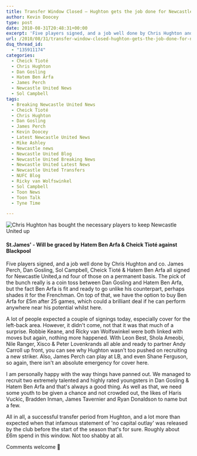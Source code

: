 ```yaml
---
title: Transfer Window Closed – Hughton gets the job done for Newcastle United
author: Kevin Doocey
type: post
date: 2010-08-31T20:48:31+00:00
excerpt: 'Five players signed, and a job well done by Chris Hughton and co. James Perch, Dan Gosling, Sol Campbell, Cheick Tioté & Hatem..'
url: /2010/08/31/transfer-window-closed-hughton-gets-the-job-done-for-newcastle-united/
dsq_thread_id:
  - "135911174"
categories:
  - Cheick Tioté
  - Chris Hughton
  - Dan Gosling
  - Hatem Ben Arfa
  - James Perch
  - Newcastle United News
  - Sol Campbell
tags:
  - Breaking Newcastle United News
  - Cheick Tioté
  - Chris Hughton
  - Dan Gosling
  - James Perch
  - Kevin Doocey
  - Latest Newcastle United News
  - Mike Ashley
  - Newcastle news
  - Newcastle United Blog
  - Newcastle United Breaking News
  - Newcastle United Latest News
  - Newcastle United Transfers
  - NUFC Blog
  - Ricky van Wolfswinkel
  - Sol Campbell
  - Toon News
  - Toon Talk
  - Tyne Time

---
```

![Chris Hughton has bought the necessary players to keep Newcastle United up](http://static.guim.co.uk/sys-images/Football/Pix/pictures/2008/10/09/stjames460.jpg "St.James' Park")
  
#### St.James' - Will be graced by Hatem Ben Arfa & Cheick Tioté against Blackpool

Five players signed, and a job well done by Chris Hughton and co. James Perch, Dan Gosling, Sol Campbell, Cheick Tioté & Hatem Ben Arfa all signed for Newcastle United,a nd four of those on a permanent basis. The pick of the bunch really is a coin toss between Dan Gosling and Hatem Ben Arfa, but the fact Ben Arfa is fit and ready to go unlike his counterpart, perhaps shades  it for the Frenchman. On top of that, we have the option to buy Ben Arfa for £5m after 25 games, which could a brilliant deal if he can perform anywhere near his potential whilst here.

A lot of people expected a couple of signings today, especially cover for the left-back area. However, it didn't come, not that it was that much of a surprise. Robbie Keane, and Ricky van Wolfswinkel were both linked with moves but again, nothing more happened. With Leon Best, Shola Ameobi, Nile Ranger, Xisco & Peter Lovenkrands all able and ready to partner Andy Carroll up front, you can see why Hughton wasn't too pushed on recruiting a new striker. Also, James Perch can play at LB, and even Shane Ferguson, so again, there isn't an absolute emergency for cover here.

I am personally happy with the way things have panned out. We managed to recruit two extremely talented and highly rated youngsters in Dan Gosling & Hatem Ben Arfa and that's always a good thing. As well as that, we need some youth to be given a chance and not crowded out, the likes of Haris Vuckic, Bradden Inman, James Tavernier and Ryan Donaldson to name but a few.

All in all, a successful transfer period from Hughton, and a lot more than expected when that infamous statement of 'no capital outlay' was released by the club before the start of the season that's for sure. Roughly about £6m spend in this window. Not too shabby at all.

Comments welcome 🙂
